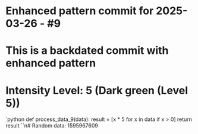 ﻿# Enhanced pattern commit for 2025-03-26 - #9
# This is a backdated commit with enhanced pattern
# Intensity Level: 5 (Dark green (Level 5))
`python
def process_data_9(data):
    result = [x * 5 for x in data if x > 0]
    return result
``n# Random data: 1595967609


